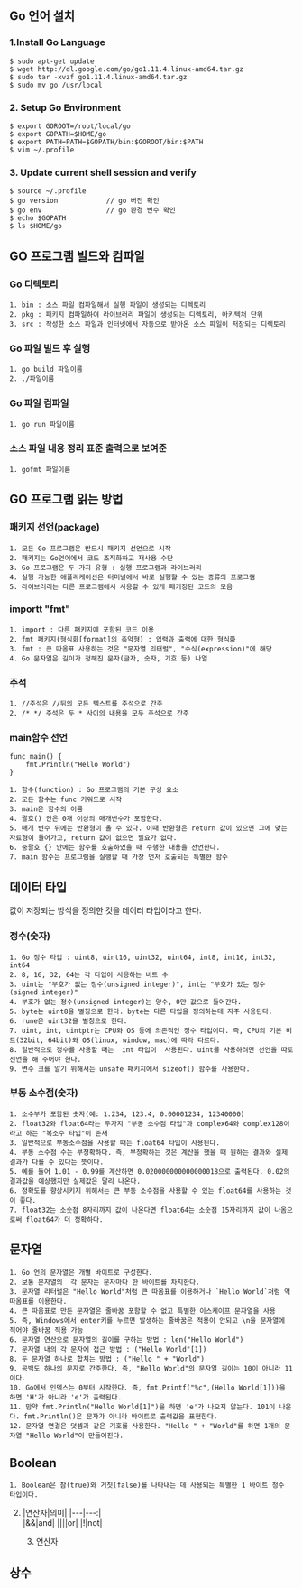 ## Go 언어 설치
### 1.Install Go Language
	$ sudo apt-get update
	$ wget http://dl.google.com/go/go1.11.4.linux-amd64.tar.gz
	$ sudo tar -xvzf go1.11.4.linux-amd64.tar.gz
	$ sudo mv go /usr/local

### 2. Setup Go Environment
	$ export GOROOT=/root/local/go
	$ export GOPATH=$HOME/go
	$ export PATH=PATH=$GOPATH/bin:$GOROOT/bin:$PATH 
	$ vim ~/.profile

### 3. Update current shell session and verify
	$ source ~/.profile
	$ go version			// go 버전 확인
	$ go env				// go 환경 변수 확인
	$ echo $GOPATH
	$ ls $HOME/go

## GO 프로그램 빌드와 컴파일
### Go 디렉토리 
	1. bin : 소스 파일 컴파일해서 실행 파일이 생성되는 디렉토리
	2. pkg : 패키지 컴파일하여 라이브러리 파일이 생성되는 디렉토리, 아키텍처 단위
	3. src : 작성한 소스 파일과 인터넷에서 자동으로 받아온 소스 파일이 저장되는 디렉토리

### Go 파일 빌드 후 실행
	1. go build 파일이름
	2. ./파일이름

### Go 파일 컴파일
	1. go run 파일이름 

### 소스 파일 내용 정리 표준 출력으로 보여준
	1. gofmt 파일이름

## GO 프로그램 읽는 방법
### 패키지 선언(package)
	1. 모든 Go 프르그램은 반드시 패키지 선언으로 시작
	2. 패키지는 Go언어에서 코드 조직화하고 재사용 수단
	3. Go 프로그램은 두 가지 유형 : 실행 프로그램과 라이브러리
	4. 실행 가능한 애플리케이션은 터미널에서 바로 실행할 수 있는 종류의 프로그램
	5. 라이브러리는 다른 프로그램에서 사용할 수 있게 패키징된 코드의 모음

### importt "fmt"
	1. import : 다른 패키지에 포함된 코드 이용
	2. fmt 패키지(형식화[format]의 축약형) : 입력과 출력에 대한 형식화
	3. fmt : 큰 따옴표 사용하는 것은 "문자열 리터럴", "수식(expression)"에 해당
	4. Go 문자열은 길이가 정해진 문자(글자, 숫자, 기호 등) 나열

### 주석
	1. //주석은 //뒤의 모든 텍스트를 주석으로 간주
	2. /* */ 주석은 두 * 사이의 내용을 모두 주석으로 간주

### main함수 선언
```
func main() {
	fmt.Println("Hello World")
}
```
	1. 함수(function) : Go 프로그램의 기본 구성 요소
	2. 모든 함수는 func 키워드로 시작
	3. main은 함수의 이름
	4. 괄호() 안은 0개 이상의 매개변수가 포함한다.
	5. 매개 변수 뒤에는 반환형이 올 수 있다. 이때 반환형은 return 값이 있으면 그에 맞는 자료형이 들어가고, return 값이 없으면 필요가 없다.
	6. 중괄호 {} 안에는 함수를 호출하였을 때 수행한 내용을 선언한다.
	7. main 함수는 프로그램을 실행할 때 가장 먼저 호출되는 특별한 함수  

## 데이터 타입
값이 저장되는 방식을 정의한 것을 데이터 타입이라고 한다.

### 정수(숫자)
	1. Go 정수 타입 : uint8, uint16, uint32, uint64, int8, int16, int32, int64
	2. 8, 16, 32, 64는 각 타입이 사용하는 비트 수
	3. uint는 "부호가 없는 정수(unsigned integer)", int는 "부호가 있는 정수(signed integer)"
	4. 부호가 없는 정수(unsigned integer)는 양수, 0만 값으로 들어간다.
	5. byte는 uint8을 별칭으로 한다. byte는 다른 타입을 정의하는데 자주 사용된다. 
	6. rune은 uint32을 별칭으로 한다.
	7. uint, int, uintptr는 CPU와 OS 등에 의존적인 정수 타입이다. 즉, CPU의 기본 비트(32bit, 64bit)와 OS(linux, window, mac)에 따라 다르다.
	8. 일반적으로 정수를 사용할 때는  int 타입이  사용된다. uint를 사용하려면 선언을 따로 선언을 해 주어야 한다.
	9. 변수 크를 알기 위해서는 unsafe 패키지에서 sizeof() 함수를 사용한다.
 
### 부동 소수점(숫자)
	1. 소수부가 포함된 숫자(예: 1.234, 123.4, 0.00001234, 12340000)
	2. float32와 float64라는 두가지 "부동 소수점 타입"과 complex64와 complex128이라고 하는 "복소수 타입"이 존재
	3. 일반적으로 부동소수점을 사용할 때는 float64 타입이 사용된다. 
	4. 부동 소수점 수는 부정확하다. 즉, 부정확하는 것은 계산을 했을 때 원하는 결과와 실제 결과가 다를 수 있다는 뜻이다. 
 	5. 예를 들어 1.01 - 0.99를 계산하면 0.020000000000000018으로 출력된다. 0.02의 결과값을 예상했지만 실제값은 달리 나온다.
	6. 정확도를 향상시키지 위해서는 큰 부동 소수점을 사용할 수 있는 float64를 사용하는 것이 좋다.
	7. float32는 소숫점 8자리까지 값이 나온다면 float64는 소숫점 15자리까지 값이 나옴으로써 float64가 더 정확하다.

## 문자열
	1. Go 언의 문자열은 개별 바이트로 구성한다.
	2. 보통 문자열의  각 문자는 문자마다 한 바이트를 차지한다.
	3. 문자열 리터럴은 "Hello World"처럼 큰 따옴표를 이용하거나 `Hello World`처럼 역따옴표를 이용한다.
	4. 큰 따옴표로 만든 문자열은 줄바꿈 포함할 수 없고 특별한 이스케이프 문자열을 사용
	5. 즉, Windows에서 enter키를 누르면 발생하는 줄바꿈은 적용이 안되고 \n을 문자열에 적어야 줄바꿈 적용 가능
	6. 문자열 연산으로 문자열의 길이를 구하는 방법 : len("Hello World")
	7. 문자열 내의 각 문자에 접근 방법 : ("Hello World"[1])
	8. 두 문자열 하나로 합치는 방법 : ("Hello " + "World")
	9. 공백도 하나의 문자로 간주한다. 즉, "Hello World"의 문자열 길이는 10이 아니라 11이다.
	10. Go에서 인덱스는 0부터 시작한다. 즉, fmt.Printf("%c",(Hello World[1]))을 하면 'H'가 아니라 'e'가 출력된다.
	11. 맘약 fmt.Println("Hello World[1]")을 하면 'e'가 나오지 않는다. 101이 나온다. fmt.Println()은 문자가 아니라 바이트로 출력값을 표현한다.
	12. 문자열 연결은 덧셈과 같은 기호를 사용한다. "Hello " + "World"를 하면 1개의 문자열 "Hello World"이 만들어진다.

## Boolean
	1. Boolean은 참(true)와 거짓(false)를 나타내는 데 사용되는 특별한 1 바이트 정수 타입이다.
2. |연산자|의미|
|---|---:|	
|&&|and|
||||or|
|!|not|

	3. 연산자 


## 상수 













 	






